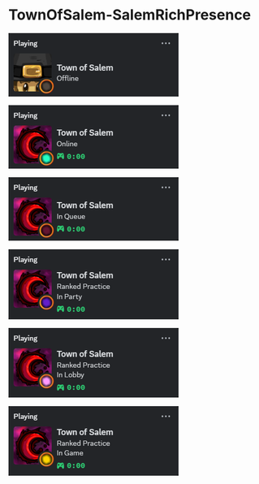 # TownOfSalem-SalemRichPresence
![](offline.png)

![](online.png)

![](inqueue.png)

![](inparty.png)

![](inlobby.png)

![](ingame.png)
